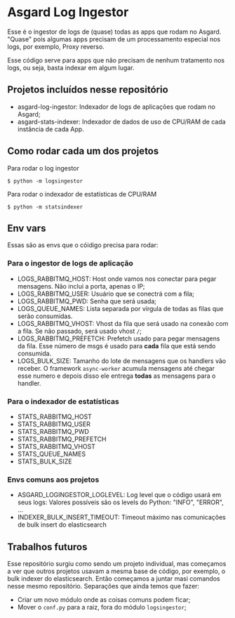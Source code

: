 # Asgard Log Ingestor

Esse é o ingestor de logs de (quase) todas as apps que rodam no Asgard. "Quase" pois algumas apps precisam de um
processamento especial nos logs, por exemplo, Proxy reverso.

Esse código serve para apps que não precisam de nenhum tratamento nos logs, ou seja, basta indexar em algum lugar.


## Projetos incluídos nesse repositório

 - asgard-log-ingestor: Indexador de logs de aplicações que rodam no Asgard;
 - asgard-stats-indexer: Indexador de dados de uso de CPU/RAM de cada instância de cada App.


## Como rodar cada um dos projetos

Para rodar o log ingestor
```
$ python -m logsingestor
```

Para rodar o indexador de estatísticas de CPU/RAM

```
$ python -m statsindexer
```


## Env vars

Essas são as envs que o cóidigo precisa para rodar:

### Para o ingestor de logs de aplicação

* LOGS_RABBITMQ_HOST: Host onde vamos nos conectar para pegar mensagens. Não inclui a porta, apenas o IP;
* LOGS_RABBITMQ_USER: Usuário que se conectrá com a fila;
* LOGS_RABBITMQ_PWD: Senha que será usada;
* LOGS_QUEUE_NAMES: Lista separada por vírgula de todas as filas que serão consumidas.
* LOGS_RABBITMQ_VHOST: Vhost da fila que será usado na conexão com a fila. Se não passado, será usado vhost `/`;
* LOGS_RABBITMQ_PREFETCH: Prefetch usado para pegar mensagens da fila. Esse número de msgs é usado para **cada** fila que está sendo consumida.
* LOGS_BULK_SIZE: Tamanho do lote de mensagens que os handlers vão receber. O framework `async-worker` acumula mensagens até chegar esse numero e depois disso ele entrega **todas** as mensagens para o handler.

### Para o indexador de estatísticas

* STATS_RABBITMQ_HOST
* STATS_RABBITMQ_USER
* STATS_RABBITMQ_PWD
* STATS_RABBITMQ_PREFETCH
* STATS_RABBITMQ_VHOST 
* STATS_QUEUE_NAMES
* STATS_BULK_SIZE 

### Envs comuns aos projetos

* ASGARD_LOGINGESTOR_LOGLEVEL: Log level que o código usará em seus logs: Valores possíveis são os levels do Python: "INFO", "ERROR", ...
* INDEXER_BULK_INSERT_TIMEOUT: Timeout máximo nas comunicações de bulk insert do elasticsearch

## Trabalhos futuros

Esse repositório surgiu como sendo um projeto individual, mas começamos a ver que outros projetos usavam a mesma base de código, por exemplo, o bulk indexer do elasticsearch. Então começamos a juntar masi comandos nesse mesmo repositório. Separações que ainda temos que fazer:

* Criar um novo módulo onde as coisas comuns podem ficar;
* Mover o `conf.py` para a raiz, fora do módulo `logsingestor`;



